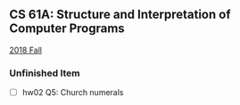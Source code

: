 ## CS 61A: Structure and Interpretation of Computer Programs

[2018 Fall](https://inst.eecs.berkeley.edu/~cs61a/fa18/)

### Unfinished Item

- [ ] hw02 Q5: Church numerals
